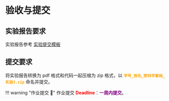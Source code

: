 # 验收与提交

## 实验报告要求

实验报告参考 [实验提交模板](https://gitee.com/hitsz-cslab/cryptography-labs/tree/master/stupkt/lab3)


## 提交要求

将实验报告转换为 pdf 格式和代码一起压缩为 zip 格式，以 <font color=orange>**`学号_姓名_密码学基础_实验3.zip`**</font> 命名并提交。


!!! warning "作业提交 :calendar:"
    作业提交 <font color = red>**Deadline**</font>：<font color = purple>**一周内提交**</font>。
